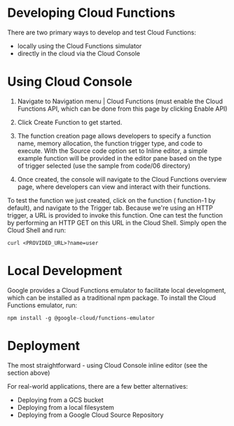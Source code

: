 # Developing Cloud Functions

There are two primary ways to develop and test Cloud Functions: 

* locally using the Cloud Functions simulator
* directly in the cloud via the Cloud Console

# Using Cloud Console

1. Navigate to Navigation menu | Cloud Functions (must enable the Cloud Functions API, which can be done from this page by clicking Enable API)

2. Click Create Function to get started.

3. The function creation page allows developers to specify a function name, memory allocation, the function trigger type, and code to execute. With the Source code option set to Inline editor, a simple example function will be provided in the editor pane based on the type of trigger selected (use the sample from code/06 directory)

4. Once created, the console will navigate to the Cloud Functions overview page, where developers can view and interact with their functions. 

To test the function we just created, click on the function ( function-1 by default), and navigate to the Trigger tab. Because we're using an HTTP trigger, a URL is provided to invoke this function. One can test the function by performing an HTTP GET on this URL in the Cloud Shell. Simply open the Cloud Shell and run:

```
curl <PROVIDED_URL>?name=user
```

# Local Development

Google provides a Cloud Functions emulator to facilitate local development, which can be installed as a traditional npm package. To install the Cloud Functions emulator, run:

```
npm install -g @google-cloud/functions-emulator
```

# Deployment

The most straightforward - using Cloud Console inline editor (see the section above)

For real-world applications, there are a few better alternatives:

* Deploying from a GCS bucket
* Deploying from a local filesystem
* Deploying from a Google Cloud Source Repository

 